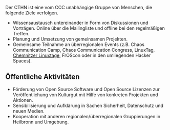 Der CTHN ist eine vom CCC unabhängige Gruppe von Menschen, die folgende Ziele verfolgen.

* Wissensaustausch untereinander in Form von Diskussionen und Vorträgen. Online über die Mailingliste und offline bei den regelmäßigen Treffen.
* Planung und Umsetzung von gemeinsamen Projekten.
* Gemeinsame Teilnahme an überregionalen Events (z.B. Chaos Communication Camp, Chaos Communication Congress, LinuxTag, [Chemnitzer Linuxtage](/http://chemnitzer.linux-tage.de), FrOScon oder in den umliegenden Hacker Spaces).

## Öffentliche Aktivitäten
* Förderung von Open Source Software und Open Source Lizenzen zur Veröffentlichung von Kulturgut mit Hilfe von konkreten Projekten und Aktionen.
* Sensibilisierung und Aufklärung in Sachen Sicherheit, Datenschutz und neuen Medien.
* Kooperation mit anderen regionalen/überregionalen Gruppierungen in Heilbronn und Umgebung.